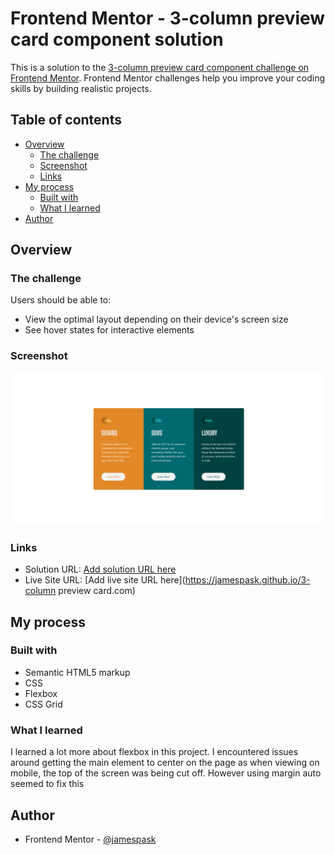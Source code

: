 # Frontend Mentor - 3-column preview card component solution

This is a solution to the [3-column preview card component challenge on Frontend Mentor](https://www.frontendmentor.io/challenges/3column-preview-card-component-pH92eAR2-). Frontend Mentor challenges help you improve your coding skills by building realistic projects.

## Table of contents

- [Overview](#overview)
  - [The challenge](#the-challenge)
  - [Screenshot](#screenshot)
  - [Links](#links)
- [My process](#my-process)
  - [Built with](#built-with)
  - [What I learned](#what-i-learned)
- [Author](#author)

## Overview

### The challenge

Users should be able to:

- View the optimal layout depending on their device's screen size
- See hover states for interactive elements

### Screenshot

![](./images/screenshot.png)

### Links

- Solution URL: [Add solution URL here](https://your-solution-url.com)
- Live Site URL: [Add live site URL here](https://jamespask.github.io/3-column preview card.com)

## My process

### Built with

- Semantic HTML5 markup
- CSS
- Flexbox
- CSS Grid

### What I learned

I learned a lot more about flexbox in this project. I encountered issues around getting the main element to center on the page as when viewing on mobile, the top of the screen was being cut off. However using margin auto seemed to fix this

## Author

- Frontend Mentor - [@jamespask](https://www.frontendmentor.io/profile/jamespask)
